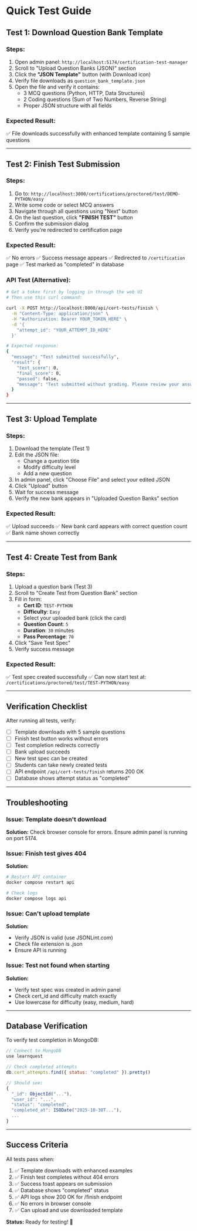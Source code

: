 # Quick Test Guide

## Test 1: Download Question Bank Template

### Steps:
1. Open admin panel: `http://localhost:5174/certification-test-manager`
2. Scroll to "Upload Question Banks (JSON)" section
3. Click the **"JSON Template"** button (with Download icon)
4. Verify file downloads as `question_bank_template.json`
5. Open the file and verify it contains:
   - 3 MCQ questions (Python, HTTP, Data Structures)
   - 2 Coding questions (Sum of Two Numbers, Reverse String)
   - Proper JSON structure with all fields

### Expected Result:
✅ File downloads successfully with enhanced template containing 5 sample questions

---

## Test 2: Finish Test Submission

### Steps:
1. Go to: `http://localhost:3000/certifications/proctored/test/DEMO-PYTHON/easy`
2. Write some code or select MCQ answers
3. Navigate through all questions using "Next" button
4. On the last question, click **"FINISH TEST"** button
5. Confirm the submission dialog
6. Verify you're redirected to certification page

### Expected Result:
✅ No errors
✅ Success message appears
✅ Redirected to `/certification` page
✅ Test marked as "completed" in database

### API Test (Alternative):
```bash
# Get a token first by logging in through the web UI
# Then use this curl command:

curl -X POST http://localhost:8000/api/cert-tests/finish \
  -H "Content-Type: application/json" \
  -H "Authorization: Bearer YOUR_TOKEN_HERE" \
  -d '{
    "attempt_id": "YOUR_ATTEMPT_ID_HERE"
  }'

# Expected response:
{
  "message": "Test submitted successfully",
  "result": {
    "test_score": 0,
    "final_score": 0,
    "passed": false,
    "message": "Test submitted without grading. Please review your answers."
  }
}
```

---

## Test 3: Upload Template

### Steps:
1. Download the template (Test 1)
2. Edit the JSON file:
   - Change a question title
   - Modify difficulty level
   - Add a new question
3. In admin panel, click "Choose File" and select your edited JSON
4. Click "Upload" button
5. Wait for success message
6. Verify the new bank appears in "Uploaded Question Banks" section

### Expected Result:
✅ Upload succeeds
✅ New bank card appears with correct question count
✅ Bank name shown correctly

---

## Test 4: Create Test from Bank

### Steps:
1. Upload a question bank (Test 3)
2. Scroll to "Create Test from Question Bank" section
3. Fill in form:
   - **Cert ID**: `TEST-PYTHON`
   - **Difficulty**: `Easy`
   - Select your uploaded bank (click the card)
   - **Question Count**: `5`
   - **Duration**: `30` minutes
   - **Pass Percentage**: `70`
4. Click "Save Test Spec"
5. Verify success message

### Expected Result:
✅ Test spec created successfully
✅ Can now start test at: `/certifications/proctored/test/TEST-PYTHON/easy`

---

## Verification Checklist

After running all tests, verify:

- [ ] Template downloads with 5 sample questions
- [ ] Finish test button works without errors
- [ ] Test completion redirects correctly
- [ ] Bank upload succeeds
- [ ] New test spec can be created
- [ ] Students can take newly created tests
- [ ] API endpoint `/api/cert-tests/finish` returns 200 OK
- [ ] Database shows attempt status as "completed"

---

## Troubleshooting

### Issue: Template doesn't download
**Solution:** Check browser console for errors. Ensure admin panel is running on port 5174.

### Issue: Finish test gives 404
**Solution:** 
```bash
# Restart API container
docker compose restart api

# Check logs
docker compose logs api
```

### Issue: Can't upload template
**Solution:** 
- Verify JSON is valid (use JSONLint.com)
- Check file extension is .json
- Ensure API is running

### Issue: Test not found when starting
**Solution:**
- Verify test spec was created in admin panel
- Check cert_id and difficulty match exactly
- Use lowercase for difficulty (easy, medium, hard)

---

## Database Verification

To verify test completion in MongoDB:

```javascript
// Connect to MongoDB
use learnquest

// Check completed attempts
db.cert_attempts.find({ status: "completed" }).pretty()

// Should see:
{
  "_id": ObjectId("..."),
  "user_id": "...",
  "status": "completed",
  "completed_at": ISODate("2025-10-30T..."),
  ...
}
```

---

## Success Criteria

All tests pass when:
1. ✅ Template downloads with enhanced examples
2. ✅ Finish test completes without 404 errors
3. ✅ Success toast appears on submission
4. ✅ Database shows "completed" status
5. ✅ API logs show 200 OK for /finish endpoint
6. ✅ No errors in browser console
7. ✅ Can upload and use downloaded template

**Status:** Ready for testing! 🚀

